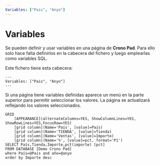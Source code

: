 ```yaml
---
Variables: ["Pais", "Anyo"]
---
```


# Variables

Se pueden definir y usar variables en una página de **Crono Pad**. Para ello solo hace falta definirlos en la cabecera del fichero y luego emplearlas como variables SQL.

Este fichero tiene esta cabecera:

```
---
Variables: ["Pais", "Anyo"]
---
```

Si una página tiene variables definidas aparece un menú en la parte superior para permitir seleccionar los valores. La página se actualizará reflejando los valores seleccionados.



``` grid
GRID
    [APPEARANCE](alternateColumns=YES, ShowColumnLines=YES, ShowRowLines=YES,FocusRow=YES)
    [grid column](Name='País', [value]=País)
    [grid column](Name='TIENDA', [value]=Tienda)
    [grid column](Name='Ventas', [value]=Importe)
    [grid column](Name='%', [value]=pct, format='P1')
SELECT País,Tienda,Importe,pct(importe) [pct]
FROM DATABASE [Demo Crono Pad] 
where País=@Pais and año=@anyo
order by Importe desc
```
